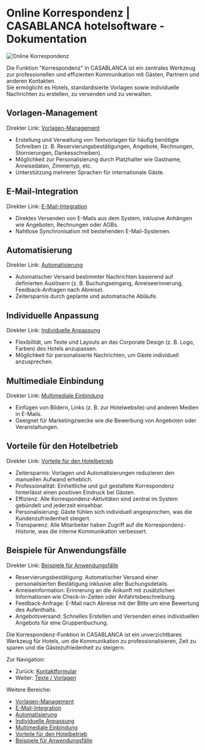 # Online Korrespondenz | CASABLANCA hotelsoftware - Dokumentation

![Online Korrespondenz](https://docs.casablanca.at/assets/images/correspondence-38303d36f3c3efa2842c1a9fa3ab4a77.png "Online Korrespondenz")

Die Funktion "Korrespondenz" in CASABLANCA ist ein zentrales Werkzeug zur professionellen und effizienten Kommunikation mit Gästen, Partnern und anderen Kontakten.  
Sie ermöglicht es Hotels, standardisierte Vorlagen sowie individuelle Nachrichten zu erstellen, zu versenden und zu verwalten.

## Vorlagen-Management

Direkter Link: [Vorlagen-Management](https://docs.casablanca.at/cloud/online_corr/#vorlagen-management)

* Erstellung und Verwaltung von Textvorlagen für häufig benötigte Schreiben (z. B. Reservierungsbestätigungen, Angebote, Rechnungen, Stornierungen, Dankesschreiben).
* Möglichkeit zur Personalisierung durch Platzhalter wie Gastname, Anreisedaten, Zimmertyp, etc.
* Unterstützung mehrerer Sprachen für internationale Gäste.

## E-Mail-Integration

Direkter Link: [E-Mail-Integration](https://docs.casablanca.at/cloud/online_corr/#e-mail-integration)

* Direktes Versenden von E-Mails aus dem System, inklusive Anhängen wie Angeboten, Rechnungen oder AGBs.
* Nahtlose Synchronisation mit bestehenden E-Mail-Systemen.

## Automatisierung

Direkter Link: [Automatisierung](https://docs.casablanca.at/cloud/online_corr/#automatisierung)

* Automatischer Versand bestimmter Nachrichten basierend auf definierten Auslösern (z. B. Buchungseingang, Anreiseerinnerung, Feedback-Anfragen nach Abreise).
* Zeitersparnis durch geplante und automatische Abläufe.

## Individuelle Anpassung

Direkter Link: [Individuelle Anpassung](https://docs.casablanca.at/cloud/online_corr/#individuelle-anpassung)

* Flexibilität, um Texte und Layouts an das Corporate Design (z. B. Logo, Farben) des Hotels anzupassen.
* Möglichkeit für personalisierte Nachrichten, um Gäste individuell anzusprechen.

## Multimediale Einbindung

Direkter Link: [Multimediale Einbindung](https://docs.casablanca.at/cloud/online_corr/#multimediale-einbindung)

* Einfügen von Bildern, Links (z. B. zur Hotelwebsite) und anderen Medien in E-Mails.
* Geeignet für Marketingzwecke wie die Bewerbung von Angeboten oder Veranstaltungen.

## Vorteile für den Hotelbetrieb

Direkter Link: [Vorteile für den Hotelbetrieb](https://docs.casablanca.at/cloud/online_corr/#vorteile-für-den-hotelbetrieb)

* Zeitersparnis: Vorlagen und Automatisierungen reduzieren den manuellen Aufwand erheblich.
* Professionalität: Einheitliche und gut gestaltete Korrespondenz hinterlässt einen positiven Eindruck bei Gästen.
* Effizienz: Alle Korrespondenz-Aktivitäten sind zentral im System gebündelt und jederzeit einsehbar.
* Personalisierung: Gäste fühlen sich individuell angesprochen, was die Kundenzufriedenheit steigert.
* Transparenz: Alle Mitarbeiter haben Zugriff auf die Korrespondenz-Historie, was die interne Kommunikation verbessert.

## Beispiele für Anwendungsfälle

Direkter Link: [Beispiele für Anwendungsfälle](https://docs.casablanca.at/cloud/online_corr/#beispiele-für-anwendungsfälle)

* Reservierungsbestätigung: Automatischer Versand einer personalisierten Bestätigung inklusive aller Buchungsdetails.
* Anreiseinformation: Erinnerung an die Ankunft mit zusätzlichen Informationen wie Check-in-Zeiten oder Anfahrtsbeschreibung.
* Feedback-Anfrage: E-Mail nach Abreise mit der Bitte um eine Bewertung des Aufenthalts.
* Angebotsversand: Schnelles Erstellen und Versenden eines individuellen Angebots für eine Gruppenbuchung.

Die Korrespondenz-Funktion in CASABLANCA ist ein unverzichtbares Werkzeug für Hotels, um die Kommunikation zu professionalisieren, Zeit zu sparen und die Gästezufriedenheit zu steigern.

Zur Navigation:

* Zurück: [Kontaktformular](https://docs.casablanca.at/cloud/online_checkin/contact_form)  
* Weiter: [Texte / Vorlagen](https://docs.casablanca.at/cloud/online_corr/templates/)

Weitere Bereiche:

* [Vorlagen-Management](https://docs.casablanca.at/cloud/online_corr/#vorlagen-management)
* [E-Mail-Integration](https://docs.casablanca.at/cloud/online_corr/#e-mail-integration)
* [Automatisierung](https://docs.casablanca.at/cloud/online_corr/#automatisierung)
* [Individuelle Anpassung](https://docs.casablanca.at/cloud/online_corr/#individuelle-anpassung)
* [Multimediale Einbindung](https://docs.casablanca.at/cloud/online_corr/#multimediale-einbindung)
* [Vorteile für den Hotelbetrieb](https://docs.casablanca.at/cloud/online_corr/#vorteile-für-den-hotelbetrieb)
* [Beispiele für Anwendungsfälle](https://docs.casablanca.at/cloud/online_corr/#beispiele-für-anwendungsfälle)